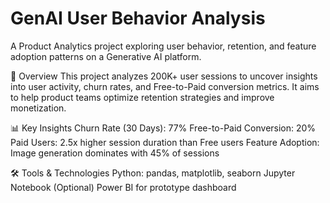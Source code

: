 # GenAI User Behavior Analysis
A Product Analytics project exploring user behavior, retention, and feature adoption patterns on a Generative AI platform.

🚀 Overview
This project analyzes 200K+ user sessions to uncover insights into user activity, churn rates, and Free-to-Paid conversion metrics. It aims to help product teams optimize retention strategies and improve monetization.

📊 Key Insights
Churn Rate (30 Days): 77%
Free-to-Paid Conversion: 20%
Paid Users: 2.5x higher session duration than Free users
Feature Adoption: Image generation dominates with 45% of sessions

🛠️ Tools & Technologies
Python: pandas, matplotlib, seaborn
Jupyter Notebook
(Optional) Power BI for prototype dashboard


